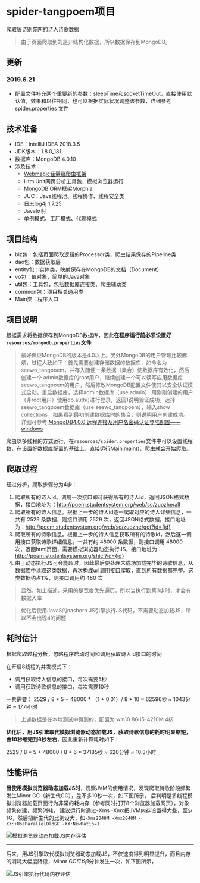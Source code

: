 # spider-tangpoem项目

爬取唐诗别苑网的诗人诗歌数据

> 由于页面爬取到的是非结构化数据，所以数据保存到MongoDB。

## 更新
### 2019.6.21
* 配置文件补充两个重要新的参数：sleepTime和socketTimeOut，直接使用默认值，效果和以往相同，也可以根据实际状况调整该参数，详细参考 spider.properties 文件

## 技术准备
* IDE：IntelliJ IDEA 2018.3.5
* JDK版本：1.8.0_181
* 数据库：MongoDB 4.0.10
* 涉及技术：
    * [Webmagic轻量级爬虫框架](http://webmagic.io/docs/zh/)
    * HtmlUnit网页分析工具包，模拟浏览器运行
    * MongoDB ORM框架Morphia 
    * JUC：Java线程池、线程协作、线程安全类
    * 日志log4j 1.7.25
    * Java反射
    * 单例模式、工厂模式、代理模式


## 项目结构
* biz包：包括页面爬取逻辑的Processor类，爬虫结果保存的Pipeline类
* dao包：数据获取层
* entity包：实体类，映射保存在MongoDB的文档（Document）
* vo包：值对象，简单的Java对象
* util包：工具包，包括数据库连接类、爬虫辅助类
* common包：项目相关通用类
* Main类：程序入口

## 项目说明
根据需求将数据保存到MongoDB数据库，因此**在程序运行前必须设置好``resources/mongodb.properties``文件**

> 最好保证MongoDB的版本是4.0以上。另外MongoDB的用户管理比较麻烦，过程大致如下：首先需要创建存储数据的数据库，如命名为seewo_tangpoem，并存入随便一条数据（集合）使数据库有效化，然后创建一个
admin数据库的root用户，继续创建一个可以读写应用数据库seewo_tangpoem的用户，然后修改MongoDB配置文件使其以安全认证模式启动。重启数据库，选择admin数据库（use admin）
用刚刚创建的用户（非root用户）使用db.auth()进行登录，返回1说明验证成功，选择seewo_tangpoem数据库（use seewo_tangpoem），输入show collections，如果看到最初创建数据库时的集合，则说明用户创建成功。
详细可参考 [MongoDB4.0.0 远程连接及用户名密码认证登陆配置——windows](https://blog.csdn.net/qq_26896281/article/details/81206492)

爬虫以多线程的方式运行，在``resources/spider.properties``文件中可以设置线程数，在设置好数据库配置的基础上，直接运行Main.main()，爬虫就会开始爬取。


## 爬取过程
经过分析，爬取步骤分为4步：
1. 爬取所有的诗人id。调用一次接口即可获得所有的诗人id，返回JSON格式数据，接口地址为：http://poem.studentsystem.org/web/sc/zuozhe/all
2. 爬取所有的诗人信息。根据上一步的诗人id逐一爬取对应的诗人详细信息，一共有 2529 条数据，则接口调用 2529 次，返回JSON格式数据，接口地址为：http://poem.studentsystem.org/web/sc/zuozhe/get?id={id}
3. 爬取所有的诗歌信息。根据上一步的诗人信息获取所有的诗歌id，然后逐一调用接口获取诗歌详细信息，一共有约 48000 条数据，则接口调用 48000 次，返回html页面，需要模拟浏览器动态执行JS，接口地址为：http://poem.studentsystem.org/shici?id={id}
4. 由于动态执行JS可会能超时，因此最后要处理未成功加载完毕的诗歌信息，从数据库中读取这类数据，再次构成url调用接口爬取，直到所有数据都完整。这类数据约占1%，则接口调用约 480 次

> 显然，如上描述，采用的是宽度优先遍历，所以当执行到第3步时，才会有数据入库

> 优化后使用Java8的nashorn JS引擎执行JS代码，不需要动态加载JS，所以不会出现4的问题

## 耗时估计
根据爬取过程分析，忽略程序启动时间和调用获取诗人id接口的时间

在开启8线程的并发模式下：
* 调用获取诗人信息的接口，每次需要5秒
* 调用获取诗歌信息的接口，每次需要10秒

一共需要： 2529 / 8 * 5 + 48000 * （1 + 0.01）/ 8 * 10 ≈ 62596秒 ≈ 1043分钟 ≈ 17.4小时

> 上述数据是在本地测试中得到的，配置为 win10 8G i5-4210M 4核

**优化后，用JS引擎取代模拟浏览器动态加载JS，获取诗歌信息的耗时明显缩短，由10秒缩短到6秒左右**，因此重新计算耗时如下：

2529 / 8 * 5 + 48000 / 8 * 6 ≈ 37185秒 ≈ 620分钟 ≈ 10.3小时


## 性能评估
**当使用模拟浏览器动态加载JS时**，观察JVM的使用情况，发现爬取诗歌阶段频繁发生Minor GC（新生代GC），差不多10秒一次，如下图所示，
后判明是多线程模拟浏览器加载页面行为非常的耗内存（参考同时打开8个浏览器加载网页），对象频繁创建，频繁消耗，
建议运行时通过-Xms -Xmx把JVM内存设置得大些，至少1G，然后把新生代的比例设大，如``-Xms2048M -Xmx2048M -XX:+UseParallelOldGC -XX:NewRatio=1``

![模拟浏览器动态加载JS内存评估](http://kanarien-1254133416.cosgz.myqcloud.com/Image%20Bed/%E6%A8%A1%E6%8B%9F%E6%B5%8F%E8%A7%88%E5%99%A8%E5%8A%A8%E6%80%81%E5%8A%A0%E8%BD%BDJS%E5%86%85%E5%AD%98%E8%AF%84%E4%BC%B0.png)

---

后来，用JS引擎取代模拟浏览器动态加载JS，不仅速度得到明显提升，而且内存的消耗大幅度降低，Minor GC平均1分钟发生一次，如下图所示，

![JS引擎执行代码内存评估](http://kanarien-1254133416.cosgz.myqcloud.com/Image%20Bed/JS%E5%BC%95%E6%93%8E%E6%89%A7%E8%A1%8C%E4%BB%A3%E7%A0%81%E5%86%85%E5%AD%98%E8%AF%84%E4%BC%B0.png)

